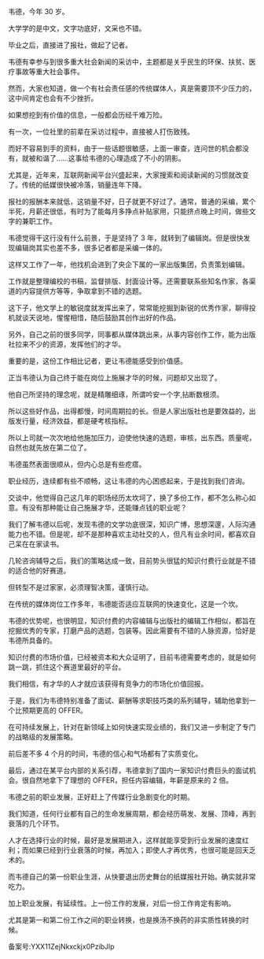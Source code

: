 韦德，今年 30 岁。

大学学的是中文，文字功底好，文采也不错。

毕业之后，直接进了报社，做起了记者。

韦德有幸参与到很多重大社会新闻的采访中，主题都是关乎民生的环保、扶贫、医疗事故等重大社会事件。

然而，大家也知道，做一个有社会责任感的传统媒体人，真是需要顶不少压力的，这中间肯定也会有不少挫折。

如果想挖到有价值的信息，一般都会历经千难万险。

有一次，一位社里的前辈在采访过程中，直接被人打伤致残。

而好不容易到手的资料，由于一些话题很敏感，上面一审查，连问世的机会都没有，就被和谐了……这事给韦德的心理造成了不小的阴影。

尤其是，近年来，互联网新闻平台兴盛起来，大家搜索和阅读新闻的习惯就改变了。传统的纸媒很快被冷落，销量连年下降。

报社的报酬本来就低，这销量不好，日子就更不好过了。通常，普通的采编，累个半死，月薪还很低，有时为了能每月多挣点补贴家用，只能挤点晚上时间，做些文字的兼职工作。

韦德觉得干这行没有什么前景，于是坚持了 3 年，就转到了编辑岗。但是很快发现编辑岗其实也差不多，很多记者都是采编一体的。

这样又工作了一年，他找机会进到了央企下属的一家出版集团，负责策划编辑。

工作就是整理编校的书稿，监督排版、封面设计等。还需要联系些知名作家，各渠道的内容提供方等等，争取拿到不错的选题。

这下子，他文学上的敏锐度就发挥出来了，常常能挖掘到新锐的优秀作家，聊得投机就谈天说地，惺惺相惜，随后鼓励其创作出好的作品。

另外，自己之前的很多同学，同事都从媒体跳出来，从事内容创作工作，能为出版社拉来不少的资源，发挥他们的才华。

重要的是，这份工作相比记者，更让韦德能感受到价值感。

正当韦德认为自己终于能在岗位上施展才华的时候，问题却又出现了。

他自己所坚持的理念呢，就是精雕细琢，所谓吟安一个字,拈断数根须。

所以这些好作品，出得都慢，时间周期拉的长。但是人家出版社也是要效益的，出版发行量，经济效益，都是硬考核指标。

所以上司就一次次地给他施加压力，迫使他快速的选题，审核，出东西。质量呢，自然也就先放在第二位了。

韦德虽然表面很顺从，但内心总是有些疙瘩。

职业经历，连续都有些不顺畅，这让韦德的内心困惑起来，于是找到我们咨询。

交谈中，他觉得自己这几年的职场经历太坎坷了，换了多份工作，都不怎么称心如意。有没有那种能让自己施展才华，还能赚点钱的职业呢？

我们了解韦德以后呢，发现韦德的文学功底很深，知识广博，思想深邃，人际沟通能力也不错。但是呢，却不是那种喜欢主动社交的人，但凡有业余时间，都喜欢自己呆在在家读书。

几轮咨询辅导之后，我们的策略达成一致，目前势头很猛的知识付费行业就是不错的适合他的好赛道。

但转型不是过家家，必须理智决策，谨慎行动。

在传统的媒体岗位工作多年，韦德能否适应互联网的快速变化，这是一个坎。

韦德的优势呢，也很明显，知识付费的内容编辑与出版社的编辑工作相似，都旨在挖掘优秀的专家，打磨产品的选题，包装等。因此需要有不错的人脉资源，恰好是韦德所具备的。

知识付费的市场价值，已经被资本和大众证明了，目前韦德需要考虑的，就是如何跳一跳，抓住这个赛道里最好的平台。

我们相信，有才华的人才就应该获得有竞争力的市场化价值回报。

于是，我们为韦德特别准备了面试、薪酬等求职技巧类的系列辅导，辅助他拿到一个比预期更高的 OFFER。

在可持续发展上，针对在新领域上如何快速实现业绩的，我们又进一步制定了专门的战略级的发展策略。

前后差不多 4 个月的时间，韦德的信心和气场都有了实质变化。

最后，通过在某平台内部的关系引荐，韦德拿到了国内一家知识付费巨头的面试机会。很自然地拿下了理想的 OFFER，担任内容编辑，年薪是原来的 2 倍。

韦德之前的职业发展，正好赶上了传媒行业急剧变化的时期。

我们知道，任何行业都有自己的生命发展周期，都会经历萌发、发展、顶峰，再到衰落的几个环节。

人才在选择行业的时候，最好是发展期进入，这样就能享受到行业发展的速度红利；而如果已经到行业衰落的时候，再加入；即使人才再优秀，也很可能是回天乏术的。

而韦德自己的第一份职业生涯，从快要退出历史舞台的纸媒报社开始。确实就非常吃力。

加上职业发展，有延续性。上一份工作的发展，对后一份工作肯定有影响。

尤其是第一和第二份工作之间的职业转换，也是换汤不换药的非实质性转换的时候。

备案号:YXX11ZejNkxckjx0PzibJlp